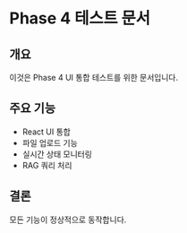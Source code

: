 # Phase 4 테스트 문서

## 개요
이것은 Phase 4 UI 통합 테스트를 위한 문서입니다.

## 주요 기능
- React UI 통합
- 파일 업로드 기능
- 실시간 상태 모니터링
- RAG 쿼리 처리

## 결론
모든 기능이 정상적으로 동작합니다.
